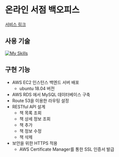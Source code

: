 # 온라인 서점 백오피스 
[서비스 링크](https://front-end-online-bookstore.vercel.app)

## 사용 기술
[![My Skills](https://skillicons.dev/icons?i=aws,ubuntu,mysql,ts,express)](https://skillicons.dev)

## 구현 기능
- AWS EC2 인스턴스 백엔드 서버 배포
  - ubuntu 18.04 버전
- AWS RDS 에서 MySQL 데이터베이스 구축
- Route 53을 이용한 라우팅 설정
- RESTful API 설계
  - 책 목록 조회
  - 책 상세 정보 조회
  - 책 추가
  - 책 정보 수정
  - 책 삭제
- 보안을 위한 HTTPS 적용
  - AWS Certificate Manager를 통한 SSL 인증서 발급
